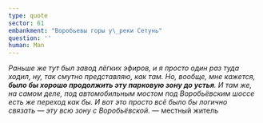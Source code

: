 ```yaml
---
type: quote
sector: 61
embankment: "Воробьевы горы у\_реки Сетунь"
question: ''
human: Man
---
```

_Раньше же тут был завод лёгких эфиров, и я просто один раз туда ходил, ну, так смутно представляю, как там. Но, вообще, мне кажется, **было бы хорошо продолжить эту парковую зону до устья**. И там же, на самом деле, под автомобильным мостом под Воробьёвским шоссе есть же переход как бы. И вот это просто всё было бы логично связать — эту всю зону с Воробьёвской._ — местный житель
